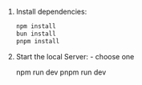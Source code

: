 

1. Install dependencies:

   ```bash - choose one
   npm install
   bun install
   pnpm install
   ```

2. Start the local Server: - choose one

   npm run dev
   pnpm run  dev
